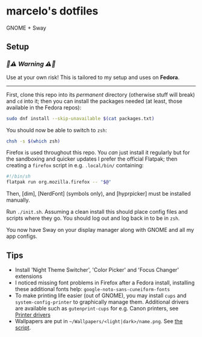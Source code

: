 # marcelo's dotfiles

GNOME + Sway

## Setup

### _🚧⚠️ Warning ⚠️🚧_

Use at your own risk! This is tailored to my setup and uses on **Fedora**.

---

First, clone this repo into its _permanent_ directory (otherwise stuff will
break) and `cd` into it; then you can install the packages needed (at least,
those available in the Fedora repos):

```bash
sudo dnf install --skip-unavailable $(cat packages.txt)
```

You should now be able to switch to `zsh`:

```bash
chsh -s $(which zsh)
```

Firefox is used throughout this repo. You _can_ just install it regularly but
for the sandboxing and quicker updates I prefer the official Flatpak; then
creating a `firefox` script in e.g. `.local/bin/` containing:

```bash
#!/bin/sh
flatpak run org.mozilla.firefox -- "$@"
```

Then, [dim], [NerdFont] (symbols only), and [hyprpicker] must be installed
manually.

Run `./init.sh`. Assuming a clean install this should place config files and
scripts where they go. You should log out and log back in to be in `zsh`.

You now have Sway on your display manager along with GNOME and all my app
configs.

## Tips

- Install 'Night Theme Switcher', 'Color Picker' and 'Focus Changer' extensions
- I noticed missing font problems in Firefox after a Fedora install,
  installing these additional fonts help: `google-noto-sans-cuneiform-fonts`
- To make printing life easier (out of GNOME), you may install `cups` and
  `system-config-printer` to graphically manage them. Additional drivers are
  available such as `gutenprint-cups` for e.g. Canon printers, see
  [Printer drivers](https://wiki.archlinux.org/title/CUPS#Printer_drivers)
- Wallpapers are put in `~/Wallpapers/<light|dark>/name.png`. See
  [the script](./localshare/both-modes.d/accent_color.sh).
